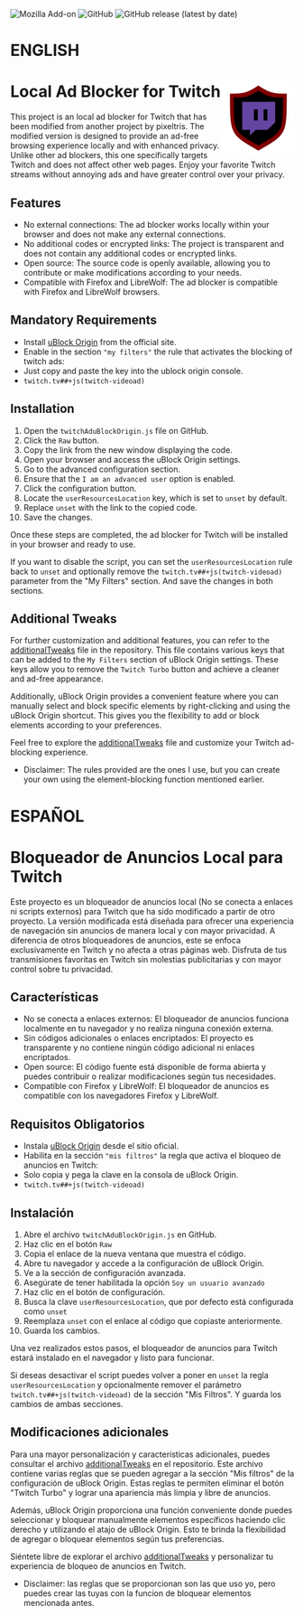 <img alt="Mozilla Add-on" src="https://img.shields.io/amo/v/ublock-origin?color=%23990000&label=uBlock%20Origin&logo=ublock-origin&logoColor=%23FFFFFF"> <img alt="GitHub" src="https://img.shields.io/github/license/emiraleph/TwitchAdUBlockOrigin?color=%23FF0000&label=License&logo=license"> <img alt="GitHub release (latest by date)" src="https://img.shields.io/github/v/release/emiraleph/TwitchAdUBlockOrigin">

<!-- [![GitHub go.mod Go version](https://img.shields.io/github/go-mod/go-version/pixeltris/TwitchAdSolutions?color=%2300FF00&label=Original%20Project&logo=github)](https://github.com/pixeltris/TwitchAdSolutions) -->
# ENGLISH
# Local Ad Blocker for Twitch <img src="uBOTwitch.png" align="right" width="128px"/>


This project is an local ad blocker for Twitch that has been modified from another project by pixeltris. The modified version is designed to provide an ad-free browsing experience locally and with enhanced privacy. Unlike other ad blockers, this one specifically targets Twitch and does not affect other web pages.
Enjoy your favorite Twitch streams without annoying ads and have greater control over your privacy.

## Features

- No external connections: The ad blocker works locally within your browser and does not make any external connections.
- No additional codes or encrypted links: The project is transparent and does not contain any additional codes or encrypted links.
- Open source: The source code is openly available, allowing you to contribute or make modifications according to your needs.
- Compatible with Firefox and LibreWolf: The ad blocker is compatible with Firefox and LibreWolf browsers.

## Mandatory Requirements

- Install [uBlock Origin](https://addons.mozilla.org/en-US/firefox/addon/ublock-origin) from the official site.
- Enable in the section `"my filters"` the rule that activates the blocking of twitch ads:
- Just copy and paste the key into the ublock origin console.
- `twitch.tv##+js(twitch-videoad)`


## Installation

1. Open the `twitchAduBlockOrigin.js` file on GitHub.
2. Click the `Raw` button.
3. Copy the link from the new window displaying the code.
4. Open your browser and access the uBlock Origin settings.
5. Go to the advanced configuration section.
6. Ensure that the `I am an advanced user` option is enabled.
7. Click the configuration button.
8. Locate the `userResourcesLocation` key, which is set to `unset` by default.
9. Replace `unset` with the link to the copied code.
10. Save the changes.

Once these steps are completed, the ad blocker for Twitch will be installed in your browser and ready to use.

If you want to disable the script, you can set the `userResourcesLocation` rule back to `unset` and optionally remove the `twitch.tv##+js(twitch-videoad)` parameter from the "My Filters" section.
And save the changes in both sections.

## Additional Tweaks

For further customization and additional features, you can refer to the [additionalTweaks](additionalTweaks) file in the repository. This file contains various keys that can be added to the `My Filters` section of uBlock Origin settings. These keys allow you to remove the `Twitch Turbo` button and achieve a cleaner and ad-free appearance.

Additionally, uBlock Origin provides a convenient feature where you can manually select and block specific elements by right-clicking and using the uBlock Origin shortcut. This gives you the flexibility to add or block elements according to your preferences.

Feel free to explore the [additionalTweaks](additionalTweaks) file and customize your Twitch ad-blocking experience.
* Disclaimer: The rules provided are the ones I use, but you can create your own using the element-blocking function mentioned earlier.

#
# ESPAÑOL
# Bloqueador de Anuncios Local para Twitch

Este proyecto es un bloqueador de anuncios local (No se conecta a enlaces ni scripts externos) para Twitch que ha sido modificado a partir de otro proyecto. La versión modificada está diseñada para ofrecer una experiencia de navegación sin anuncios de manera local y con mayor privacidad. A diferencia de otros bloqueadores de anuncios, este se enfoca exclusivamente en Twitch y no afecta a otras páginas web. 
Disfruta de tus transmisiones favoritas en Twitch sin molestias publicitarias y con mayor control sobre tu privacidad.

## Características

- No se conecta a enlaces externos: El bloqueador de anuncios funciona localmente en tu navegador y no realiza ninguna conexión externa.
- Sin códigos adicionales o enlaces encriptados: El proyecto es transparente y no contiene ningún código adicional ni enlaces encriptados.
- Open source: El código fuente está disponible de forma abierta y puedes contribuir o realizar modificaciones según tus necesidades.
- Compatible con Firefox y LibreWolf: El bloqueador de anuncios es compatible con los navegadores Firefox y LibreWolf.

## Requisitos Obligatorios

- Instala [uBlock Origin](https://addons.mozilla.org/en-US/firefox/addon/ublock-origin) desde el sitio oficial.
- Habilita en la sección `"mis filtros"` la regla que activa el bloqueo de anuncios en Twitch:
- Solo copia y pega la clave en la consola de uBlock Origin.
- `twitch.tv##+js(twitch-videoad)`

## Instalación

1. Abre el archivo `twitchAduBlockOrigin.js` en GitHub.
2. Haz clic en el botón `Raw`
3. Copia el enlace de la nueva ventana que muestra el código.
4. Abre tu navegador y accede a la configuración de uBlock Origin.
5. Ve a la sección de configuración avanzada.
6. Asegúrate de tener habilitada la opción `Soy un usuario avanzado`
7. Haz clic en el botón de configuración.
8. Busca la clave `userResourcesLocation`, que por defecto está configurada como `unset`
9. Reemplaza `unset` con el enlace al código que copiaste anteriormente.
10. Guarda los cambios.

Una vez realizados estos pasos, el bloqueador de anuncios para Twitch estará instalado en el navegador y listo para funcionar.

Si deseas desactivar el script puedes volver a poner en `unset` la regla `userResourcesLocation` y opcionalmente remover el parámetro `twitch.tv##+js(twitch-videoad)` de la sección "Mis Filtros".
Y guarda los cambios de ambas secciones.

## Modificaciones adicionales
Para una mayor personalización y características adicionales, puedes consultar el archivo [additionalTweaks](additionalTweaks) en el repositorio. Este archivo contiene varias reglas que se pueden agregar a la sección "Mis filtros" de la configuración de uBlock Origin. Estas reglas te permiten eliminar el botón "Twitch Turbo" y lograr una apariencia más limpia y libre de anuncios.

Además, uBlock Origin proporciona una función conveniente donde puedes seleccionar y bloquear manualmente elementos específicos haciendo clic derecho y utilizando el atajo de uBlock Origin. Esto te brinda la flexibilidad de agregar o bloquear elementos según tus preferencias.

Siéntete libre de explorar el archivo [additionalTweaks](additionalTweaks) y personalizar tu experiencia de bloqueo de anuncios en Twitch.
* Disclaimer: las reglas que se proporcionan son las que uso yo, pero puedes crear las tuyas con la funcion de bloquear elementos mencionada antes.
